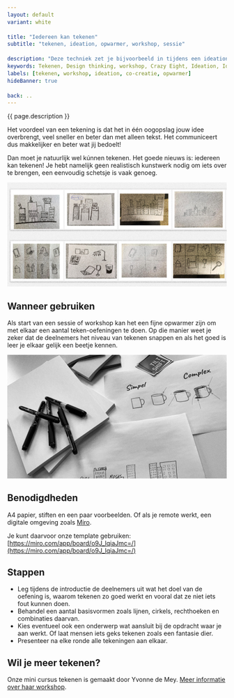 ```yaml
---
layout: default
variant: white

title: "Iedereen kan tekenen"
subtitle: "tekenen, ideation, opwarmer, workshop, sessie"

description: "Deze techniek zet je bijvoorbeeld in tijdens een ideation met crazy-8, of bij het uitwerken van concepten."
keywords: Tekenen, Design thinking, workshop, Crazy Eight, Ideation, Ideeën, How to, uitleg, instructie
labels: [tekenen, workshop, ideation, co-creatie, opwarmer]
hideBanner: true

back: ..
---
```

{{ page.description }}

Het voordeel van een tekening is dat het in één oogopslag jouw idee overbrengt, veel sneller en beter dan met alleen tekst. Het communiceert dus makkelijker en beter wat jij bedoelt!

Dan moet je natuurlijk wel kúnnen tekenen. Het goede nieuws is: iedereen kan tekenen! Je hebt namelijk geen realistisch kunstwerk nodig om iets over te brengen, een eenvoudig schetsje is vaak genoeg.

<div class="article-image">
    <img src="/assets/img/materialen/mini-workshop-iedereen-kan-tekenen.jpg">
</div>

## Wanneer gebruiken

Als start van een sessie of workshop kan het een fijne opwarmer zijn om met elkaar een aantal teken-oefeningen te doen. Op die manier weet je zeker dat de deelnemers het niveau van tekenen snappen en als het goed is leer je elkaar gelijk een beetje kennen.

<div class="article-image">
    <img src="/assets/img/materialen/benodigheden-teken-workshop.jpg">
</div>

## Benodigdheden

A4 papier, stiften en een paar voorbeelden. Of als je remote werkt, een digitale omgeving zoals [Miro](https://miro.com/).

Je kunt daarvoor onze template gebruiken: [https://miro.com/app/board/o9J_lqiaJmc=/](https://miro.com/app/board/o9J_lqiaJmc=/)

## Stappen

- Leg tijdens de introductie de deelnemers uit wat het doel van de oefening is, waarom tekenen zo goed werkt en vooral dat ze niet iets fout kunnen doen. 
- Behandel een aantal basisvormen zoals lijnen, cirkels, rechthoeken en combinaties daarvan. 
- Kies eventueel ook een onderwerp wat aansluit bij de opdracht waar je aan werkt. Of laat mensen iets geks tekenen zoals een fantasie dier.
- Presenteer na elke ronde alle tekeningen aan elkaar.

## Wil je meer tekenen?

Onze mini cursus tekenen is gemaakt door Yvonne de Mey. [Meer informatie over haar workshop](https://sites.google.com/kazenda.nl/workshops/).
